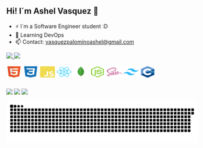 ## Hi! I´m Ashel Vasquez 👋

- ⚡ I´m a Software Engineer student :D
- 🌱 Learning DevOps
- 📫 Contact: vasquezpalominoashel@gmail.com

<div>
  <a href="https://github.com/ashel1806">
  <img height="180em" src="https://github-readme-stats.vercel.app/api?username=ashel1806&repo=github-readme-stats&show_icons=true&theme=ayu-mirage" />
  <img height="180em" src="https://github-readme-stats.vercel.app/api/top-langs/?username=ashel1806&repo=github-readme&langs_count=10&layout=compact&theme=ayu-mirage" />
</div>

<div style="display: inline-block"><br>
  <img align="center" alt="Ashel-html" height="30" width="40" src="https://github.com/devicons/devicon/blob/master/icons/html5/html5-original.svg" />
  <img align="center" alt="Ashel-css" height="30" width="40" src="https://github.com/devicons/devicon/blob/master/icons/css3/css3-plain.svg" />
  <img align="center" alt="Ashel-js" height="30" width="40" src="https://github.com/devicons/devicon/blob/master/icons/javascript/javascript-plain.svg" />
  <img align="center" alt="Ashel-react" height="30" width="40" src="https://github.com/devicons/devicon/blob/master/icons/react/react-original.svg" />
  <img align="center" alt="Ashel-mongodb" height="30" width="40" src="https://github.com/devicons/devicon/blob/master/icons/mongodb/mongodb-original.svg" />
  <img align="center" alt="Ashel-nodejs" height="30" width="40" src="https://github.com/devicons/devicon/blob/master/icons/nodejs/nodejs-plain.svg" />
  <img align="center" alt="Ashel-sass" height="30" width="40" src="https://github.com/devicons/devicon/blob/master/icons/sass/sass-original.svg" />
  <img align="center" alt="Ashel-tailwind" height="30" width="40" src="https://github.com/devicons/devicon/blob/master/icons/tailwindcss/tailwindcss-plain.svg" />
  <img align="center" alt="Ashel-cpp" height="30" width="40" src="https://github.com/devicons/devicon/blob/master/icons/cplusplus/cplusplus-original.svg" />
 </div>
  
 ##
 <div>
  <a href="https://www.instagram.com/ash____l/" target="_blank"><img src="https://img.shields.io/badge/-Instagram-%23E4405F?style=for-the-badge&logo=instagram&logoColor=white" target="_blank"></a>
  <a href = "mailto:vasquezpalominoashel@gmail.com"><img src="https://img.shields.io/badge/-Gmail-%23333?style=for-the-badge&logo=gmail&logoColor=white" target="_blank"></a>
  <a href="https://www.linkedin.com/in/ashel-joseph-vasquez-palomino-ba53771b8/" target="_blank"><img src="https://img.shields.io/badge/-LinkedIn-%230077B5?style=for-the-badge&logo=linkedin&logoColor=white" target="_blank"></a>
  
   ![Snake animation](https://github.com/ashel1806/ashel1806/blob/output/github-contribution-grid-snake.svg)
</div>

